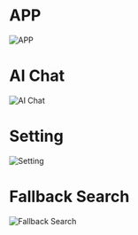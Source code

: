 # APP 

![APP](https://raw.githubusercontent.com/Wox-launcher/Wox/master/screenshots/app.png)

# AI Chat

![AI Chat](https://raw.githubusercontent.com/Wox-launcher/Wox/master/screenshots/ai_chat.png)

# Setting

![Setting](https://raw.githubusercontent.com/Wox-launcher/Wox/master/screenshots/setting.png)


# Fallback Search

![Fallback Search](https://raw.githubusercontent.com/Wox-launcher/Wox/master/screenshots/fallback_search.png)
